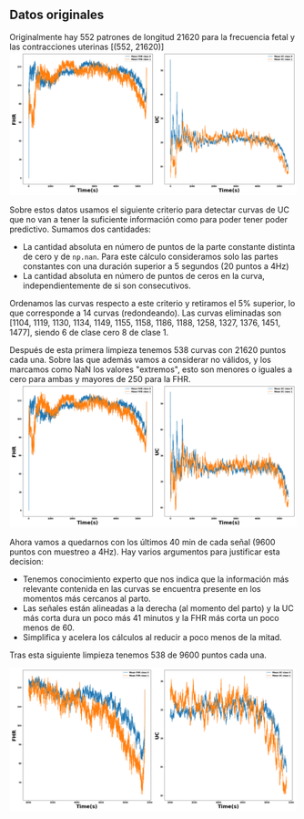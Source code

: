 ## Datos originales
Originalmente hay 552 patrones de longitud 21620 para la frecuencia fetal y las contracciones uterinas [(552, 21620)]
![Mean by class](..\Plots\Original_Data\Means_plots.png)

Sobre estos datos usamos el siguiente criterio para detectar curvas de UC que no van a tener la suficiente información
como para poder tener poder predictivo. Sumamos dos cantidades:

- La cantidad absoluta en número de puntos de la parte constante distinta de cero y  de  `np.nan`. Para este cálculo consideramos
solo las partes constantes con una duración superior a 5 segundos (20 puntos a 4Hz)
- La cantidad absoluta en número de puntos de ceros en la curva, independientemente de si son consecutivos.

Ordenamos las curvas respecto a este criterio y retiramos el 5% superior, lo que corresponde a 14 curvas (redondeando).
Las curvas eliminadas son [1104, 1119, 1130, 1134, 1149, 1155, 1158, 1186, 1188, 1258, 1327, 1376, 1451, 1477], siendo 6
de clase cero 8 de clase 1.

Después de esta primera limpieza tenemos 538 curvas con 21620 puntos cada una. Sobre las que además vamos a considerar 
no válidos, y los marcamos como NaN los valores "extremos", esto son menores o iguales a cero para ambas y mayores de 250 para la FHR.
![Mean by class clean data](..\Plots\Original_Data\Means_plots_clean.png)

Ahora vamos a quedarnos con los últimos 40 min de cada señal (9600 puntos con muestreo a 4Hz). Hay varios argumentos 
para justificar esta decision:

- Tenemos conocimiento experto que nos indica que la información más relevante contenida en las curvas se encuentra presente
en los momentos más cercanos al parto.
- Las señales están alineadas a la derecha (al momento del parto) y la UC más corta dura un poco más 41 minutos y la FHR 
más corta un poco menos de 60.
- Simplifica y acelera los cálculos al reducir a poco menos de la mitad.

Tras esta siguiente limpieza tenemos 538 de 9600 puntos cada una.

![Mean by class clean and cut data](..\Plots\Original_Data\Means_plots_clean_cut.png)
